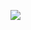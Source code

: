 ![](/home/kathi/Documents/Master_thesis/sbi_for_eeg_data/week_summaries/figures/Summary_stats_post_prior.png)